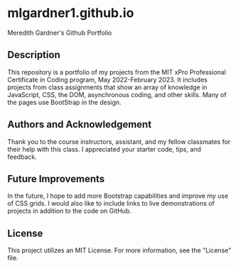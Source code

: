 # mlgardner1.github.io
Meredith Gardner's Github Portfolio
## Description
This repository is a portfolio of my projects from the MIT xPro Professional Certificate in Coding program, May 2022-February 2023. It includes projects from class assignments that show an array of knowledge in JavaScript, CSS, the DOM, asynchronous coding, and other skills. Many of the pages use BootStrap in the design.
## Authors and Acknowledgement 
Thank you to the course instructors, assistant, and my fellow classmates for their help with this class. I appreciated your starter code, tips, and feedback.
## Future Improvements
In the future, I hope to add more Bootstrap capabilities and improve my use of CSS grids. I would also like to include links to live demonstrations of projects in addition to the code on GitHub.
## License
This project utilizes an MIT License. For more information, see the "License" file. 

